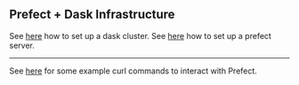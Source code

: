 ## Prefect + Dask Infrastructure

See [here](./dask/setup.md) how to set up a dask cluster.
See [here](./prefect/setup.md) how to set up a prefect server.

---

See [here](./prefect/curl-commands.md) for some example curl commands to interact with Prefect.